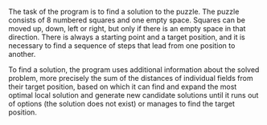 The task of the program is to find a solution to the puzzle. The puzzle consists of 8 numbered squares and one empty space. Squares can be moved up, down, left or right, but only if there is an empty space in that direction. There is always a starting point and a target position, and it is necessary to find a sequence of steps that lead from one position to another.

To find a solution, the program uses additional information about the solved problem, more precisely the sum of the distances of individual fields from their target position, based on which it can find and expand the most optimal local solution and generate new candidate solutions until it runs out of options (the solution does not exist) or manages to find the target position.
